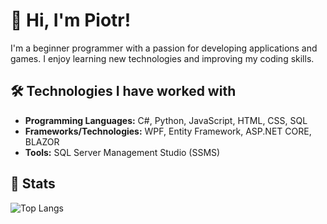 
# 👋 Hi, I'm Piotr!
I'm a beginner programmer with a passion for developing applications and games. I enjoy learning new technologies and improving my coding skills.

## 🛠️ Technologies I have worked with
- **Programming Languages:** C#, Python, JavaScript, HTML, CSS, SQL
- **Frameworks/Technologies:** WPF, Entity Framework, ASP.NET CORE, BLAZOR
- **Tools:** SQL Server Management Studio (SSMS)



## 📝 Stats
![Top Langs](https://github-readme-stats.vercel.app/api/top-langs/?username=1-xB&layout=compact&theme=dark&cache_seconds=3600)



